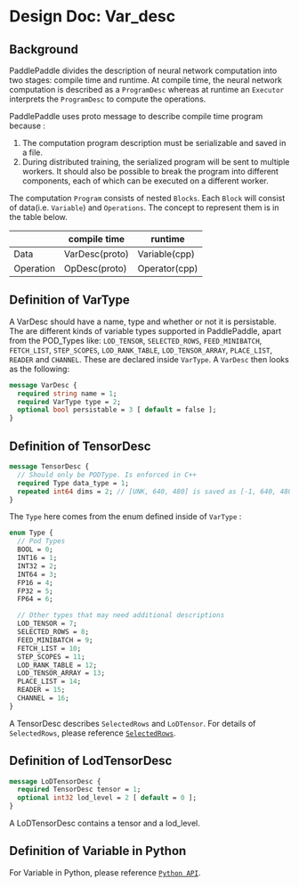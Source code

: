 # Design Doc: Var_desc

## Background
PaddlePaddle divides the description of neural network computation into two stages: compile time and runtime. At compile time, the neural network computation is described as a `ProgramDesc` whereas at runtime an `Executor` interprets the `ProgramDesc` to compute the operations.

PaddlePaddle uses proto message to describe compile time program because :

1. The computation program description must be serializable and saved in a file.
1. During distributed training, the serialized program will be sent to multiple workers. It should also be possible to break the program into different components, each of which can be executed on a different worker.

The computation `Program` consists of nested `Blocks`. Each `Block` will consist of data(i.e. `Variable`)  and  `Operations`. The concept to represent them is in the table below.

| |compile time|runtime|
|---|---|---|
|Data|VarDesc(proto)|Variable(cpp)|
|Operation|OpDesc(proto)|Operator(cpp)|


## Definition of VarType

A VarDesc should have a name, type and whether or not it is persistable. The are different kinds of variable types supported in PaddlePaddle, apart from the POD_Types like: `LOD_TENSOR`, `SELECTED_ROWS`, `FEED_MINIBATCH`, `FETCH_LIST`, `STEP_SCOPES`, `LOD_RANK_TABLE`, `LOD_TENSOR_ARRAY`, `PLACE_LIST`, `READER` and `CHANNEL`. These are declared inside `VarType`. A `VarDesc` then looks as the following:

```proto
message VarDesc {
  required string name = 1;
  required VarType type = 2;
  optional bool persistable = 3 [ default = false ];
}
```

## Definition of TensorDesc

```proto
message TensorDesc {
  // Should only be PODType. Is enforced in C++
  required Type data_type = 1;
  repeated int64 dims = 2; // [UNK, 640, 480] is saved as [-1, 640, 480]
}
```

The `Type` here comes from the enum defined inside of `VarType` :

```proto
enum Type {
  // Pod Types
  BOOL = 0;
  INT16 = 1;
  INT32 = 2;
  INT64 = 3;
  FP16 = 4;
  FP32 = 5;
  FP64 = 6;

  // Other types that may need additional descriptions
  LOD_TENSOR = 7;
  SELECTED_ROWS = 8;
  FEED_MINIBATCH = 9;
  FETCH_LIST = 10;
  STEP_SCOPES = 11;
  LOD_RANK_TABLE = 12;
  LOD_TENSOR_ARRAY = 13;
  PLACE_LIST = 14;
  READER = 15;
  CHANNEL = 16;
}
```

A TensorDesc describes `SelectedRows` and `LoDTensor`. For details of `SelectedRows`, please reference [`SelectedRows`](./selected_rows.md).

## Definition of LodTensorDesc

```proto
message LoDTensorDesc {
  required TensorDesc tensor = 1;
  optional int32 lod_level = 2 [ default = 0 ];
}
```

A LoDTensorDesc contains a tensor and a lod_level.

## Definition of Variable in Python

For Variable in Python, please reference [`Python API`](./python_api.md).
